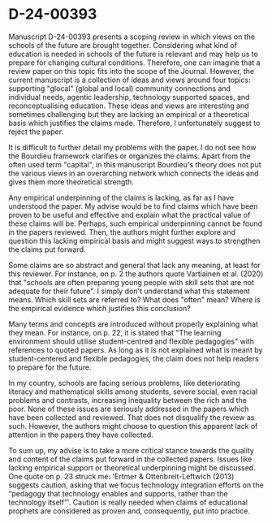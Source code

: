 # D-24-00393
Manuscript D-24-00393 presents a scoping review in which views on the schools of the future are brought together. Considering what kind of education is needed in schools of the future is relevant and may help us to prepare for changing cultural conditions. Therefore, one can imagine that a review paper on this topic fits into the scope of the Journal. However, the current manuscript is a collection of ideas and views around four topics: supporting "glocal" (global and local) community connections and individual needs, agentic leadership, technology supported spaces, and reconceptualising education. These ideas and views are interesting and sometimes challenging but they are lacking an empirical or a theoretical basis which justifies the claims made. Therefore, I unfortunately suggest to reject the paper. 

It is difficult to further detail my problems with the paper. I do not see how the Bourdieu framework clarifies or organizes the claims. Apart from the often used term "capital", in this manuscript Bourdieu's theory does not put the various views in an overarching network which connects the ideas and gives them more theoretical strength. 

Any empirical underpinning of the claims is lacking, as far as I have understood the paper. My advise would be to find claims which have been proven to be useful and effective and explain what the practical value of these claims will be. Perhaps, such empirical underpinning cannot be found in the papers reviewed. Then, the authors might further explore and question this lacking empirical basis and might suggest ways to strengthen the claims put forward. 

Some claims are so abstract and general that lack any meaning, at least for this reviewer. For instance, on p. 2 the authors quote Vartiainen et al. (2020) that "schools are often preparing young people with skill sets that are not adequate for their future". I simply don't understand what this statement means. Which skill sets are referred to? What does "often" mean? Where is the empirical evidence which justifies this conclusion?

Many terms and concepts are introduced without properly explaining what they mean. For instance, on p. 22, it is stated that "The learning environment should utilise student-centred and flexible pedagogies" with references to quoted papers. As long as it is not explained what is meant by student-centered and flexible pedagogies, the claim does not help readers to prepare for the future. 

In my country, schools are facing serious problems, like deteriorating literacy and mathematical skills among students, severe social, even racial problems and contrasts, increasing inequality between the rich and the poor. None of these issues are seriously addressed in the papers which have been collected and reviewed. That does not disqualify the review as such. However, the authors might choose to question this apparent lack of attention in the papers they have collected. 

To sum up, my advise is to take a more critical stance towards the quality and content of the claims put forward in the collected papers. Issues like lacking empirical support or theoretical underpinning might be discussed. One quote on p. 23 struck me: 'Ertmer & Ottenbreit-Leftwich (2013) suggests caution, asking that we focus technology integration efforts on the “pedagogy that technology enables and supports, rather than the technology itself”'. Caution is really needed when claims of educational prophets are considered as proven and, consequently, put into practice.